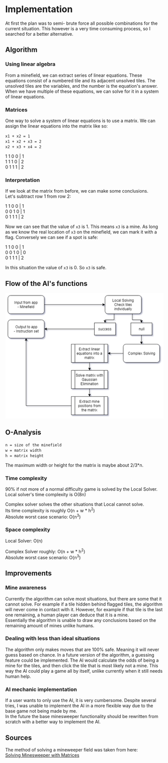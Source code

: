 # Implementation
At first the plan was to semi- brute force all possible
combinations for the current situation. This however is
a very time consuming process, so I searched for a better
alternative.

## Algorithm
### Using linear algebra
From a minefield, we can extract series of linear equations.
These equations consist of a numbered tile and its adjacent
unsolved tiles. The unsolved tiles are the variables, and
the number is the equation's answer.\
When we have multiple of these equations, we can solve for it
in a system of linear equations.

### Matrices
One way to solve a system of linear equations is to use a matrix.
We can assign the linear equations into the matrix like so:

`x1 + x2 = 1`\
`x1 + x2 + x3 = 2`\
`x2 + x3 + x4 = 2`

1 1 0 0 | 1\
1 1 1 0 | 2\
0 1 1 1 | 2

### Interpretation
If we look at the matrix from before, we can make some conclusions.\
Let's subtract row 1 from row 2:

1 1 0 0 | 1\
0 0 1 0 | 1\
0 1 1 1 | 2

Now we can see that the value of `x3` is 1. This means `x3` is a mine.
As long as we know the real location of `x3` on the minefield, we can
mark it with a flag. Conversely we can see if a spot is safe:

1 1 0 0 | 1\
0 0 1 0 | 0\
0 1 1 1 | 2

In this situation the value of `x3` is 0. So `x3` is safe.

## Flow of the AI's functions
![flowchart](/Documentation/Images/MinesweeperAI_flow.png)

## O-Analysis
`n = size of the minefield`\
`w = matrix width`\
`h = matrix height`

The maximum width or height for the matrix is maybe about 2/3*n.

### Time complexity
90% if not more of a normal difficulty game is solved by the
Local Solver.\
Local solver's time complexity is O(8n)

Complex solver solves the other situations that Local cannot solve.\
Its time complexity is roughly O(n + w * h<sup>2</sup>)\
Absolute worst case scenario: O(n<sup>3</sup>)

### Space complexity
Local Solver: O(n)

Complex Solver roughly: O(n + w * h<sup>2</sup>)\
Absolute worst case scenario: O(n<sup>3</sup>)

## Improvements
### Mine awareness
Currently the algorithm can solve most situations, but there are
some that it cannot solve. For example if a tile hidden behind
flagged tiles, the algorithm will never come in contact with it.
However, for example if that tile is the last one remaining,
a human player can deduce that it is a mine.\
Essentially the algorithm is unable to draw any conclusions
based on the remaining amount of mines unlike humans.

### Dealing with less than ideal situations
The algorithm only makes moves that are 100% safe. Meaning it
will never guess based on chance. In a future version of the
algorithm, a guessing feature could be implemented. The AI
would calculate the odds of being a mine for the tiles, and then
click the tile that is most likely not a mine. This way the AI
could play a game all by itself, unlike currently when it
still needs human help.

### AI mechanic implementation
If a user wants to only use the AI, it is very cumbersome.
Despite several tries, I was unable to implement the AI in
a more flexible way due to the base game not being made by me.\
In the future the base minesweeper functionality should be
rewritten from scratch with a better way to implement the AI.

## Sources
The method of solving a mineweeper field was taken from here:\
[Solving Minesweeper with Matrices](https://massaioli.wordpress.com/2013/01/12/solving-minesweeper-with-matricies/)

